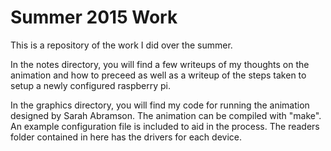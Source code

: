 # Summer 2015 Work
This is a repository of the work I did over the summer.

In the notes directory, you will find a few writeups of my thoughts on the animation and how to preceed as well as a writeup of the steps taken to setup a newly configured raspberry pi.

In the graphics directory, you will find my code for running the animation designed by Sarah Abramson.
The animation can be compiled with "make".
An example configuration file is included to aid in the process.
The readers folder contained in here has the drivers for each device. 